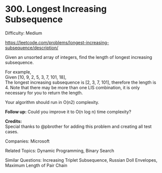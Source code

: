 # 300. Longest Increasing Subsequence

Difficulty: Medium

https://leetcode.com/problems/longest-increasing-subsequence/description/

Given an unsorted array of integers, find the length of longest increasing subsequence.

For example,  
Given [10, 9, 2, 5, 3, 7, 101, 18],  
The longest increasing subsequence is [2, 3, 7, 101], therefore the length is 4. Note that there may be more than one LIS combination, it is only necessary for you to return the length.

Your algorithm should run in O(n2) complexity.

**Follow up:** Could you improve it to O(n log n) time complexity?

**Credits:**  
Special thanks to @pbrother for adding this problem and creating all test cases.

Companies: Microsoft

Related Topics: Dynamic Programming, Binary Search

Similar Questions: Increasing Triplet Subsequence, Russian Doll Envelopes, Maximum Length of Pair Chain
